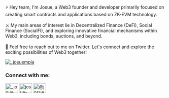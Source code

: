⚡ Hey team,  I'm Josue, a Web3 founder and developer primarily focused on creating smart contracts and applications based on ZK-EVM technology. <br> <br> ⚔️ My main areas of interest lie in Decentralized Finance (DeFi), Social Finance (SocialFI), and exploring innovative financial mechanisms within Web3, including bonds, auctions, and beyond. <br><br> 📱 Feel free to reach out to me on Twitter. Let's connect and explore the exciting possibilities of Web3 together!

<p align="left"> <a href="https://twitter.com/_josuempia" target="blank"><img src="https://img.shields.io/twitter/follow/_josuempia?logo=twitter&style=for-the-badge" alt="_josuempia" /></a> </p>

<h3 align="left">Connect with me:</h3>
<p align="left">
<a href="https://twitter.com/_josuempia" target="blank"><img align="center" src="https://raw.githubusercontent.com/rahuldkjain/github-profile-readme-generator/master/src/images/icons/Social/twitter.svg" alt="_josuempia" height="30" width="40" /></a>
<a href="https://linkedin.com/in/josue-mpia" target="blank"><img align="center" src="https://raw.githubusercontent.com/rahuldkjain/github-profile-readme-generator/master/src/images/icons/Social/linked-in-alt.svg" alt="josue-mpia" height="30" width="40" /></a>
<a href="https://medium.com/@josue-mpia" target="blank"><img align="center" src="https://raw.githubusercontent.com/rahuldkjain/github-profile-readme-generator/master/src/images/icons/Social/medium.svg" alt="@josue-mpia" height="30" width="40" /></a>
</p>
